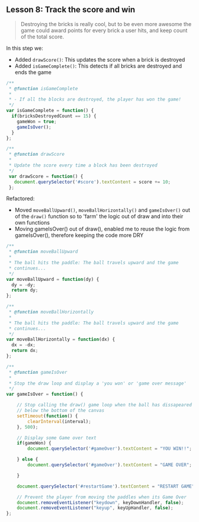 ## Lesson 8: Track the score and win
> Destroying the bricks is really cool, but to be even more awesome the game could award points for every brick a user hits, and keep count of the total score.

In this step we:
- Added `drawScore()`: This updates the score when a brick is destroyed
- Added `isGameComplete()`: This detects if all bricks are destroyed and ends the game

```javascript
/**
 * @function isGameComplete
 *
 * - If all the blocks are destroyed, the player has won the game!
 */
var isGameComplete = function() {
  if(bricksDestroyedCount == 15) {
    gameWon = true;
    gameIsOver();
  }
};

```

```javascript
/**
 * @function drawScore
 *
 * Update the score every time a block has been destroyed
 */
 var drawScore = function() {
   document.querySelector('#score').textContent = score += 10;
 };
```

Refactored:
- Moved `moveBallUpward()`, `moveBallHorizontally()` and `gameIsOver()` out of the `draw()` function
  so to 'farm' the logic out of draw and into their own functions
- Moving gameIsOver() out of draw(), enabled me to reuse the logic from gameIsOver(), therefore
  keeping the code more DRY


```javascript
/**
 * @function moveBallUpward
 *
 * The ball hits the paddle: The ball travels upward and the game
 * continues...
 */
var moveBallUpward = function(dy) {
  dy = -dy;
  return dy;
};

/**
 * @function moveBallHorizontally
 *
 * The ball hits the paddle: The ball travels upward and the game
 * continues...
 */
var moveBallHorizontally = function(dx) {
  dx = -dx;
  return dx;
};

/**
 * @function gameIsOver
 *
 * Stop the draw loop and display a 'you won' or 'game over message'
 */
var gameIsOver = function() {

	// Stop calling the draw() game loop when the ball has dissapeared
	// below the bottom of the canvas
	setTimeout(function() {
		clearInterval(interval);
	}, 500);

	// Display some Game over text
	if(gameWon) {
		document.querySelector('#gameOver').textContent = "YOU WIN!!";

	} else {
		document.querySelector('#gameOver').textContent = "GAME OVER";

	}

	document.querySelector('#restartGame').textContent = "RESTART GAME";

	// Prevent the player from moving the paddles when its Game Over
	document.removeEventListener("keydown", keyDownHandler, false);
	document.removeEventListener("keyup", keyUpHandler, false);
};
```
